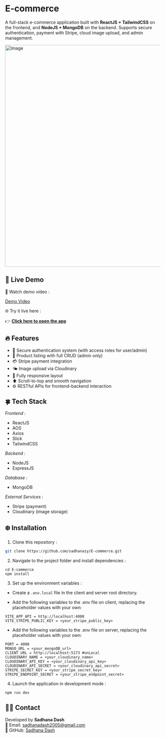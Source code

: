 # E-commerce
A full-stack e-commerce application built with **ReactJS + TailwindCSS** on the frontend, and **NodeJS + MongoDB** on the backend. Supports secure authentication, payment with Stripe, cloud image upload, and admin management.

<img width="1280" height="720" alt="Image" src="https://github.com/user-attachments/assets/805b00d7-0434-4e92-b06d-212ea8e70977" />


##  🚀  Live Demo 

🎥 Watch demo video :  

[Demo Video](https://github.com/user-attachments/assets/253e24fb-e4ed-4512-b321-7451d238cf99)

🌐 Try it live here :  

👉  [**Click here to open the app**](https://sadhana-e-commerce.netlify.app/)

## 🔥 Features

- 🔐 Secure authentication system (with access roles for user/admin)
- 🛒 Product listing with full CRUD (admin only)
- 💳 Stripe payment integration
- 🌤️ Image upload via Cloudinary
- 📱 Fully responsive layout
- ⬆️ Scroll-to-top and smooth navigation
- ⚙️ RESTful APIs for frontend-backend interaction

## 🍀 Tech Stack
  <i>Frontend :</i>
  <ul>
      <li>ReactJS</li>
      <li>AOS</li>  
      <li>Axios</li>
      <li>Slick</li>
      <li>TailwindCSS</li>
  </ul>
  
  <i>Backend :</i>
  <ul>
      <li>NodeJS</li>
      <li>ExpressJS</li>  
  </ul>

  <i>Database :</i>
  <ul>
      <li>MongoDB</li>
  </ul>

  <i>External Services :</i>
  <ul>
      <li>Stripe (payment)</li>
      <li>Cloudinary (image storage)</li>
  </ul>


## ❄️ Installation

1. Clone this repository :

```bash
git clone https://github.com/sadhanazy/E-commerce.git
```

2. Navigate to the project folder and install dependencies :

```
cd E-commerce
npm install
```

3. Set up the environment variables :

 - Create a `.env.local` file in the client and server root directory.

 - Add the following variables to the .env file on client, replacing the placeholder values with your own:

```
VITE_APP_API = http://localhost:4000
VITE_STRIPE_PUBLIC_KEY = <your_stripe_public_key>
```

 - Add the following variables to the .env file on server, replacing the placeholder values with your own:

```
PORT = 4000
MONGO_URL = <your_mongoDB_url>
CLIENT_URL = http://localhost:5173 #onLocal
CLOUDINARY_NAME = <your_cloudinary_name>
CLOUDINARY_API_KEY = <your_cloudinary_api_key>
CLOUDINARY_API_SECRET = <your_cloudinary_api_secret>
STRIPE_SECRET_KEY = <your_stripe_secret_key>
STRIPE_ENDPOINT_SECRET = <your_stripe_endpoint_secret>
```

4. Launch the application in development mode :

```
npm run dev
```

## 🙋‍♂️ Contact

Developed by **Sadhana Dash**  
📧 Email: sadhanadash2005@gmail.com  
🔗 GitHub: [Sadhana Dash](https://github.com/sadhanazy)

